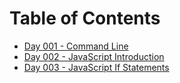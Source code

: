 # Table of Contents

* [Day 001 - Command Line](./notes/001-command-line)
* [Day 002 - JavaScript Introduction](./notes/002-javascript-introduction)
* [Day 003 - JavaScript If Statements](./notes/003-javascript-if-statements)